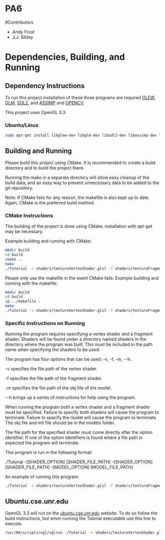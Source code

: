 # PA6

#Contributors
* Andy Frost
* J.J. Sibley

# Dependencies, Building, and Running

## Dependency Instructions
To run this project installation of these three programs are required [GLEW](http://glew.sourceforge.net/), [GLM](http://glm.g-truc.net/0.9.7/index.html), [SDL2](https://wiki.libsdl.org/Tutorials), and [ASSIMP](http://www.assimp.org/) and [OPENCV](http://opencv.org/).

This project uses OpenGL 3.3.

### Ubuntu/Linux
```bash
sudo apt-get install libglew-dev libglm-dev libsdl2-dev libassimp-dev libopencv-dev
```

## Building and Running
Please build this project using CMake. It is recommended to create a build directory and to build the project there.

Running the make in a separate directory will allow easy cleanup of the build data, and an easy way to prevent unnecessary data to be added to the git repository.

Note: If CMake fails for any reason, the makefile is also kept up to date. Again, CMake is the preferred build method.

### CMake Instructions
The building of the project is done using CMake, installation with apt-get may be necessary.

Example building and running with CMake:

```bash
mkdir build
cd build
cmake ..
make
./Tutorial -v shaders/textureVertexShader.glsl -f shaders/textureFragmentShader.glsl -m models/BoxT.obj
```
Please only use the makefile in the event CMake fails.
Example building and running with the makefile:
```bash
mkdir build
cd build
cp ../makefile .
make
./Tutorial -v shaders/textureVertexShader.glsl -f shaders/textureFragmentShader.glsl -m models/BoxT.obj
```

### Specific Instructions on Running
Running the program requires specifying a vertex shader and a fragment shader. Shaders will be found under a directory named shaders in the directory where the program was built. This must be included in the path name when specifying the shaders to be used.

The program has four options that can be used: -v, -f, -m, --h.

-v specifies the file path of the vertex shader.

-f specifies the file path of the fragment shader.

-m specifies the file path of the obj file of the model.

--h brings up a series of instructions for help using the program.

When running the program both a vertex shader and a fragment shader must be specified. Failure to specify both shaders will cause the program to terminate. Failure to specify the model will cause the program to terminate. The obj file and mtl file should be in the models folder.

The file path for the specified shader must come directly after the option identifier. If one of the option identifiers is found where a file path is expected the program will terminate.

This program is run in the following format:

./Tutorial -[SHADER_OPTION] [SHADER_FILE_PATH] -[SHADER_OPTION] [SHADER_FILE_PATH] -[MODEL_OPTION] [MODEL_FILE_PATH]


An example of running this program:

```bash
./Tutorial -v shaders/textureVertexShader.glsl -f shaders/textureFragmentShader.glsl -m models/BoxT.obj
```

## Ubuntu.cse.unr.edu
OpenGL 3.3 will run on the [ubuntu.cse.unr.edu](https://ubuntu.cse.unr.edu/) website. To do so follow the build instructions, but when running the Tutorial executable use this line to execute.
```bash
/usr/NX/scripts/vgl/vglrun ./Tutorial -v shaders/textureVertexShader.glsl -f shaders/textureFragmentShader.glsl -m models/BoxT.obj
```

